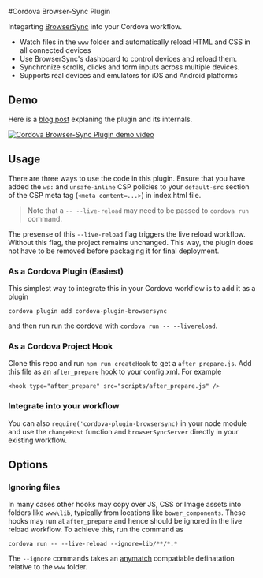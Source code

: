 #Cordova Browser-Sync Plugin

Integarting [BrowserSync](http://browsersync.io) into your Cordova workflow. 

- Watch files in the `www` folder and automatically reload HTML and CSS in all connected devices
- Use BrowserSync's dashboard to control devices and reload them.
- Synchronize scrolls, clicks and form inputs across multiple devices.
- Supports real devices and emulators for iOS and Android platforms

## Demo
Here is a [blog post](http://blog.nparashuram.com/2015/08/using-browser-sync-with-cordova.html) explaning the plugin and its internals.

[![Cordova Browser-Sync Plugin demo video](http://img.youtube.com/vi/XTXYhYS2m0c/0.jpg)](http://www.youtube.com/watch?v=XTXYhYS2m0c)

## Usage

There are three ways to use the code in this plugin. Ensure that you have added the `ws:` and `unsafe-inline` CSP policies to your `default-src` section of the CSP meta tag (`<meta content=...>`) in index.html file.

> Note that a `-- --live-reload` may need to be passed to `cordova run` command. 
 
The presense of this `--live-reload` flag triggers the live reload workflow. Without this flag, the project remains unchanged. This way, the plugin does not have to be removed before packaging it for final deployment. 

### As a Cordova Plugin (Easiest)
This simplest way to integrate this in your Cordova workflow is to add it as a plugin

```
cordova plugin add cordova-plugin-browsersync
```

and then run run the cordova with `cordova run -- --livereload`. 

### As a Cordova Project Hook
Clone this repo and run `npm run createHook` to get a `after_prepare.js`. Add this file as an `after_prepare` [hook](http://cordova.apache.org/docs/en/edge/guide_appdev_hooks_index.md.html) to your config.xml. 
For example

```
<hook type="after_prepare" src="scripts/after_prepare.js" />
```

### Integrate into your workflow
You can also `require('cordova-plugin-browsersync)` in your node module and use the `changeHost` function and `browserSyncServer` directly in your existing workflow. 

## Options

### Ignoring files 
In many cases other hooks may copy over JS, CSS or Image assets into folders like `www\lib`, typically from locations like `bower_components`. These hooks may run at `after_prepare` and hence should be ignored in the live reload workflow. To achieve this, run the command as 

```
cordova run -- --live-reload --ignore=lib/**/*.*
```

The `--ignore` commands takes an [anymatch](https://github.com/es128/anymatch) compatiable definatation relative to the `www` folder.
